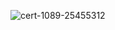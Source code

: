 ![cert-1089-25455312](https://user-images.githubusercontent.com/102663074/161139895-d652a623-66be-43b7-a21e-fcb70cde6365.jpg)

